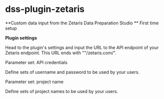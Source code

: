 # dss-plugin-zetaris
**Custom data input from the Zetaris Data Preparation Studio
**
First time setup

**Plugin settings**

Head to the plugin's settings and input the URL to the API endpoint of your Zetaris endpoint. This URL ends with ""/zetaris.com/".

Parameter set: API credentials

Define sets of username and password to be used by your users.

Parameter set: project name

Define sets of project names to be used by your users.
